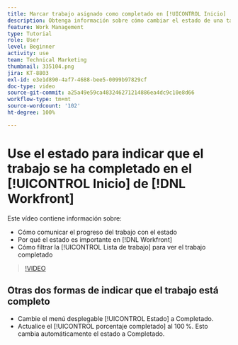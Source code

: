 ```yaml
---
title: Marcar trabajo asignado como completado en [!UICONTROL Inicio]
description: Obtenga información sobre cómo cambiar el estado de una tarea o problema asignado para indicar que se ha completado mediante la [!UICONTROL Lista de trabajo]. A continuación, filtre la lista para ver solo el trabajo completado.
feature: Work Management
type: Tutorial
role: User
level: Beginner
activity: use
team: Technical Marketing
thumbnail: 335104.png
jira: KT-8803
exl-id: e3e1d890-4af7-4688-bee5-0099b97829cf
doc-type: video
source-git-commit: a25a49e59ca483246271214886ea4dc9c10e8d66
workflow-type: tm+mt
source-wordcount: '102'
ht-degree: 100%

---
```


# Use el estado para indicar que el trabajo se ha completado en el [!UICONTROL Inicio] de [!DNL Workfront]

Este vídeo contiene información sobre:

* Cómo comunicar el progreso del trabajo con el estado
* Por qué el estado es importante en [!DNL  Workfront]
* Cómo filtrar la [!UICONTROL Lista de trabajo] para ver el trabajo completado

>[!VIDEO](https://video.tv.adobe.com/v/335104/?quality=12&learn=on)


## Otras dos formas de indicar que el trabajo está completo

* Cambie el menú desplegable [!UICONTROL Estado] a Completado.
* Actualice el [!UICONTROL porcentaje completado] al 100 %. Esto cambia automáticamente el estado a Completado.

<!---
learn more URLs
--->
